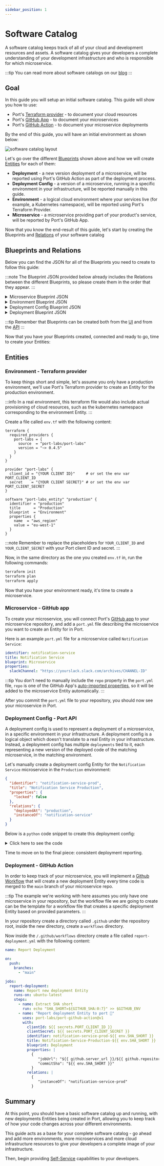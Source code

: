 ```yaml
---
sidebar_position: 1
---
```


# Software Catalog

A software catalog keeps track of all of your cloud and development resources and assets. A software catalog gives your developers a complete understanding of your development infrastructure and who is responsible for which microservice.

:::tip
You can read more about software catalogs on our [blog](https://www.getport.io/blog/microservice-catalog-isnt-enough-why-software-catalogs-with-resources-inside-are-the-right-approach-for-developer-portal)
:::

## Goal

In this guide you will setup an initial software catalog. This guide will show you how to use:

- Port's [Terraform provider](../../integrations/terraform.md) - to document your cloud resources
- Port's [GitHub App](../../integrations/github/app/introduction.md) - to document your microservices
- Port's [GitHub Action](../../integrations/github/github-action.md) - to document your microservice deployments

By the end of this guide, you will have an initial environment as shown below:

![software catalog layout](../../../static/img/tutorial/complete-use-cases/software-catalog/software-catalog-layout.png)

Let's go over the different [Blueprints](../../platform-overview/port-components/blueprint.md) shown above and how we will create [Entities](../../platform-overview/port-components/entity.md) for each of them:

- **Deployment** - a new version deployment of a microservice, will be reported using Port's GitHub Action as part of the deployment process.
- **Deployment Config** - a version of a microservice, running in a specific environment in your infrastructure, will be reported manually in this guide.
- **Environment** - a logical cloud environment where your services live (for example, a Kubernetes namespace), will be reported using Port's Terraform Provider.
- **Microservice** - a microservice providing part of your product's service, will be reported by Port's GitHub App.

Now that you know the end-result of this guide, let's start by creating the Blueprints and [Relations](../../platform-overview/port-components/relation.md) of your software catalog

## Blueprints and Relations

Below you can find the JSON for all of the Blueprints you need to create to follow this guide:

:::note
The Blueprint JSON provided below already includes the Relations between the different Blueprints, so please create them in the order that they appear.
:::

<details>
<summary>Microservice Blueprint JSON</summary>

```json showLineNumbers
{
  "identifier": "Microservice",
  "title": "Microservice",
  "icon": "Microservice",
  "schema": {
    "properties": {
      "slackChannel": {
        "type": "string",
        "format": "url",
        "title": "Slack Channel"
      },
      "repo": {
        "type": "string",
        "title": "Repository URL",
        "format": "url",
        "description": "Link to the microservice repo on GitHub"
      }
    },
    "required": []
  },
  "mirrorProperties": {},
  "formulaProperties": {},
  "relations": {}
}
```

</details>

<details>
<summary>Environment Blueprint JSON</summary>

```json showLineNumbers
{
  "identifier": "Environment",
  "title": "Environment",
  "icon": "Environment",
  "schema": {
    "properties": {
      "awsRegion": {
        "type": "string",
        "enum": ["eu-west-1", "us-west-1"],
        "title": "AWS Region"
      }
    },
    "required": []
  },
  "mirrorProperties": {},
  "formulaProperties": {},
  "relations": {}
}
```

</details>

<details>
<summary>Deployment Config Blueprint JSON</summary>

```json showLineNumbers
{
  "identifier": "DeploymentConfig",
  "title": "Deployment Config",
  "icon": "Service",
  "schema": {
    "properties": {
      "locked": {
        "type": "boolean",
        "title": "Locked",
        "default": false,
        "description": "Are deployments currently allowed for this configuration",
        "icon": "Lock"
      }
    },
    "required": []
  },
  "mirrorProperties": {},
  "formulaProperties": {},
  "relations": {
    "deployedAt": {
      "title": "Environment",
      "target": "Environment",
      "required": false,
      "many": false
    },
    "instanceOf": {
      "title": "Microservice",
      "target": "Microservice",
      "required": false,
      "many": false
    }
  }
}
```

</details>

<details>
<summary>Deployment Blueprint JSON</summary>

```json showLineNumbers
{
  "identifier": "Deployment",
  "title": "Deployment",
  "icon": "Deployment",
  "schema": {
    "properties": {
      "jobUrl": {
        "type": "string",
        "format": "url",
        "title": "Job URL"
      },
      "commitSha": {
        "type": "string",
        "title": "Commit SHA"
      }
    },
    "required": []
  },
  "mirrorProperties": {
    "awsRegion": {
      "title": "AWS Region",
      "path": "instanceOf.deployedAt.awsRegion"
    }
  },
  "formulaProperties": {},
  "relations": {
    "instanceOf": {
      "title": "Deployment Config",
      "target": "DeploymentConfig",
      "required": false,
      "many": false
    }
  }
}
```

</details>

:::tip
Remember that Blueprints can be created both from the [UI](../blueprint-basics.md#from-the-ui) and from the [API](../blueprint-basics.md#from-the-api)
:::

Now that you have your Blueprints created, connected and ready to go, time to create your Entities:

## Entities

### Environment - Terraform provider

To keep things short and simple, let's assume you only have a production environment, we'll use Port's Terraform provider to create an Entity for the production environment.

:::info
In a real environment, this terraform file would also include actual provisioning of cloud resources, such as the kubernetes namespace corresponding to the environment Entity.
:::

Create a file called `env.tf` with the following content:

```hcl showLineNumbers
terraform {
  required_providers {
    port-labs = {
      source  = "port-labs/port-labs"
      version = "~> 0.4.5"
    }
  }
}

provider "port-labs" {
  client_id = "{YOUR CLIENT ID}"     # or set the env var PORT_CLIENT_ID
  secret    = "{YOUR CLIENT SECRET}" # or set the env var PORT_CLIENT_SECRET
}

software "port-labs_entity" "production" {
  identifier = "production"
  title      = "Production"
  blueprint  = "Environment"
  properties {
    name  = "aws_region"
    value = "eu-west-1"
  }
}
```

:::note
Remember to replace the placeholders for `YOUR_CLIENT_ID` and `YOUR_CLIENT_SECRET` with your Port client ID and secret.
:::

Now, in the same directory as the one you created `env.tf` in, run the following commands:

```bash showLineNumbers
terraform init
terraform plan
terraform apply
```

Now that you have your environment ready, it's time to create a microservice.

### Microservice - GitHub app

To create your microservice, you will connect Port's [GitHub app](../../integrations/github/app/installation.md) to your microservice repository, and add a `port.yml` file describing the microservice you want to create an Entity for in Port.

Here is an example `port.yml` file for a microservice called `Notification Service`:

```yml showLineNumbers
identifier: notification-service
title: Notification Service
blueprint: Microservice
properties:
  slackChannel: "https://yourslack.slack.com/archives/CHANNEL-ID"
```

:::tip
You don't need to manually include the `repo` property in the `port.yml` file, `repo` is one of the GitHub App's [auto-imported properties](../../integrations/github/app/auto-importing-properties.md), so it will be added to the microservice Entity automatically.
:::

After you commit the `port.yml` file to your repository, you should now see your microservice in Port.

### Deployment Config - Port API

A deployment config is used to represent a deployment of a microservice, in a specific environment in your infrastructure. A deployment config is a logical object which doesn't translate to a real Entity in your infrastructure. Instead, a deployment config has multiple `deployments` tied to it, each representing a new version of the deployed code of the matching microservice, in the matching environment.

Let's manually create a deployment config Entity for the `Notification Service` microservice in the `Production` environment:

```json showLineNumbers
{
  "identifier": "notification-service-prod",
  "title": "Notification Service Production",
  "properties": {
    "locked": false
  },
  "relations": {
    "deployedAt": "production",
    "instanceOf": "notification-service"
  }
}
```

Below is a `python` code snippet to create this deployment config:

<details>
<summary>Click here to see the code</summary>

```python showLineNumbers
import requests

CLIENT_ID = 'YOUR_CLIENT_ID'
CLIENT_SECRET = 'YOUR_CLIENT_SECRET'

API_URL = 'https://api.getport.io/v1'

target_blueprint = 'DeploymentConfig'

credentials = {'clientId': CLIENT_ID, 'clientSecret': CLIENT_SECRET}

token_response = requests.post(f'{API_URL}/auth/access_token', json=credentials)

access_token = token_response.json()['accessToken']

headers = {
    'Authorization': f'Bearer {access_token}'
}

entity = {
    "identifier": "notification-service-prod",
    "title": "Notification Service Production",
    "properties": {
        "locked": False
    },
    "relations": {
        "deployedAt": "production",
        "instanceOf": "notification-service"
    }
}


response = requests.post(f'{API_URL}/blueprints/{target_blueprint}/entities', json=entity, headers=headers)

print(response.json())
```

</details>

Time to move on to the final piece: consistent deployment reporting.

### Deployment - GitHub Action

In order to keep track of your microservice, you will implement a [Github Workflow](https://docs.github.com/en/actions/using-workflows) that will create a new deployment Entity every time code is merged to the `main` branch of your microservice repo.

:::tip
The example we're working with here assumes you only have one microservice in your repository, but the workflow file we are going to create can be the template for a workflow file that creates a specific deployment Entity based on provided parameters.
:::

In your repository create a directory called `.github` under the repository root, inside the new directory, create a `workflows` directory.

Now inside the `/.github/workflows` directory create a file called `report-deployment.yml` with the following content:

```yml showLineNumbers
name: Report Deployment

on:
  push:
    branches:
      - "main"

jobs:
  report-deployment:
    name: Report new deployment Entity
    runs-on: ubuntu-latest
    steps:
      - name: Extract SHA short
        run: echo "SHA_SHORT=${GITHUB_SHA:0:7}" >> $GITHUB_ENV
      - name: "Report deployment Entity to port 🚢"
        uses: port-labs/port-github-action@v1
        with:
          clientId: ${{ secrets.PORT_CLIENT_ID }}
          clientSecret: ${{ secrets.PORT_CLIENT_SECRET }}
          identifier: notification-service-prod-${{ env.SHA_SHORT }}
          title: Notification-Service-Production-${{ env.SHA_SHORT }}
          blueprint: Deployment
          properties: |
            {
               "jobUrl": "${{ github.server_url }}/${{ github.repository }}/actions/runs/${{ github.run_id }}",
               "commitSha": "${{ env.SHA_SHORT }}"
            }
          relations: |
            {
               "instanceOf": "notification-service-prod"
            }
```

## Summary

At this point, you should have a basic software catalog up and running, with new deployments Entities being created in Port, allowing you to keep track of how your code changes across your different environments.

This guide acts as a base for your complete software catalog - go ahead and add more environments, more microservices and more cloud infrastructure resources to give your developers a complete image of your infrastructure.

Then, begin providing [Self-Service](../../platform-overview/self-service-actions/self-service-actions.md) capabilities to your developers.
